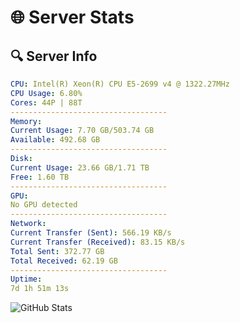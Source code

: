 # 🌐 Server Stats
## 🔍 Server Info
```yaml
CPU: Intel(R) Xeon(R) CPU E5-2699 v4 @ 1322.27MHz
CPU Usage: 6.80%
Cores: 44P | 88T
-----------------------------------
Memory:
Current Usage: 7.70 GB/503.74 GB
Available: 492.68 GB
-----------------------------------
Disk:
Current Usage: 23.66 GB/1.71 TB
Free: 1.60 TB
-----------------------------------
GPU:
No GPU detected
-----------------------------------
Network:
Current Transfer (Sent): 566.19 KB/s
Current Transfer (Received): 83.15 KB/s
Total Sent: 372.77 GB
Total Received: 62.19 GB
-----------------------------------
Uptime:
7d 1h 51m 13s
```
![GitHub Stats](https://img.shields.io/badge/Updated-2025-04-26_19:00:01-blue)